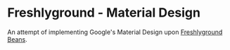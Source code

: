 # Freshlyground - Material Design

An attempt of implementing Google's Material Design upon [Freshlyground Beans](../beans).

